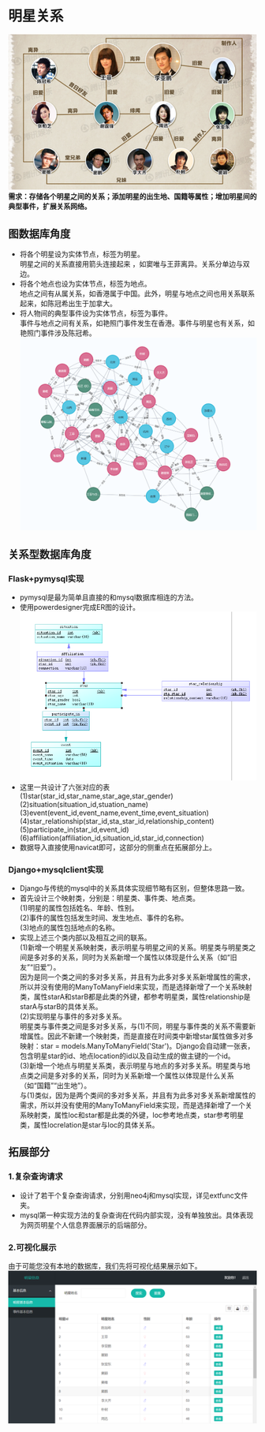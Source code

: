 # 明星关系
![明星关系](./src/stars.png)  
**需求：存储各个明星之间的关系；添加明星的出生地、国籍等属性；增加明星间的典型事件，扩展关系网络。**

## 图数据库角度

- 将各个明星设为实体节点，标签为明星。  
明星之间的关系直接用箭头连接起来  ，如窦唯与王菲离异。关系分单边与双边。  
- 将各个地点也设为实体节点，标签为地点。  
地点之间有从属关系，如香港属于中国。此外，明星与地点之间也用关系联系起来，如陈冠希出生于加拿大。    
- 将人物间的典型事件设为实体节点，标签为事件。  
事件与地点之间有关系，如艳照门事件发生在香港。事件与明星也有关系，如艳照门事件涉及陈冠希。
![示意图](./src/neo4j.png)

## 关系型数据库角度
### Flask+pymysql实现
- pymysql是最为简单且直接的和mysql数据库相连的方法。
- 使用powerdesigner完成ER图的设计。
![示意图](./src/ER图.png)
- 这里一共设计了六张对应的表  
(1)star(star_id,star_name,star_age,star_gender)      
(2)situation(situation_id,stuation_name)      
(3)event(event_id,event_name,event_time,event_situation)      
(4)star_relationship(star_id,sta_star_id,relationship_content)      
(5)participate_in(star_id,event_id)       
(6)affiliation(affiliation_id,situation_id,star_id,connection)      
- 数据导入直接使用navicat即可，这部分的侧重点在拓展部分上。
### Django+mysqlclient实现
- Django与传统的mysql中的关系具体实现细节略有区别，但整体思路一致。
- 首先设计三个映射类，分别是：明星类、事件类、地点类。    
(1)明星的属性包括姓名、年龄、性别。    
(2)事件的属性包括发生时间、发生地点、事件的名称。   
(3)地点的属性包括地点的名称。
- 实现上述三个类内部以及相互之间的联系。   
(1)新增一个明星关系映射类，表示明星与明星之间的关系。明星类与明星类之间是多对多的关系，同时为关系新增一个属性以体现是什么关系（如“旧友”“旧爱”）。   
因为是同一个类之间的多对多关系，并且有为此多对多关系新增属性的需求，所以并没有使用的ManyToManyField来实现，而是选择新增了一个关系映射类，属性starA和starB都是此类的外键，都参考明星类，属性relationship是starA与starB的具体关系。   
(2)实现明星与事件的多对多关系。  
明星类与事件类之间是多对多关系，与(1)不同，明星与事件类的关系不需要新增属性。因此不新建一个映射类，而是直接在时间类中新增star属性做多对多映射：star = models.ManyToManyField('Star')。Django会自动建一张表，包含明星star的id、地点location的id以及自动生成的做主键的一个id。  
(3)新增一个地点与明星关系类，表示明星与地点的多对多关系。明星类与地点类之间是多对多的关系，同时为关系新增一个属性以体现是什么关系（如“国籍”“出生地”）。  
与(1)类似，因为是两个类间的多对多关系，并且有为此多对多关系新增属性的需求，所以并没有使用的ManyToManyField来实现，而是选择新增了一个关系映射类，属性loc和star都是此类的外键，loc参考地点类，star参考明星类，属性locrelation是star与loc的具体关系。   

## 拓展部分
### 1.复杂查询请求
- 设计了若干个复杂查询请求，分别用neo4j和mysql实现，详见extfunc文件夹。
- mysql第一种实现方法的复杂查询在代码内部实现，没有单独放出。具体表现为网页明星个人信息界面展示的后端部分。
### 2.可视化展示
由于可能您没有本地的数据库，我们先将可视化结果展示如下。
![示意图](./src/明星个人信息.png)
